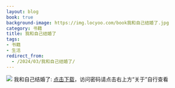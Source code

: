 ```yaml
---
layout: blog
book: true
background-image: https://img.locyoo.com/book我和自己结婚了.jpg
category: 书籍
title: 我和自己结婚了
tags:
- 书籍
- 生活
redirect_from:
  - /2024/03/我和自己结婚了/
---
```

![](https://img.locyoo.com/book我和自己结婚了.jpg)
我和自己结婚了: <a name = "ref1" href="https://url18.ctfile.com/f/50983618-1269466795-51bb82?p=3619">点击下载</a>，访问密码请点击右上方“关于”自行查看
